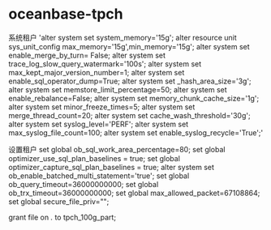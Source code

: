 # oceanbase-tpch

系统租户
'alter system set system_memory='15g';
alter resource unit sys_unit_config max_memory='15g',min_memory='15g';
alter system set enable_merge_by_turn= False;
alter system set trace_log_slow_query_watermark='100s';
alter system set max_kept_major_version_number=1;
alter system set enable_sql_operator_dump=True;
alter system set _hash_area_size='3g';
alter system set memstore_limit_percentage=50;
alter system set enable_rebalance=False;
alter system set memory_chunk_cache_size='1g';
alter system set minor_freeze_times=5;
alter system set merge_thread_count=20;
alter system set cache_wash_threshold='30g';
alter system set syslog_level='PERF';
alter system set max_syslog_file_count=100;
alter system set enable_syslog_recycle='True';'


设置租户
set global ob_sql_work_area_percentage=80;
set global optimizer_use_sql_plan_baselines = true;
set global optimizer_capture_sql_plan_baselines = true;
alter system set ob_enable_batched_multi_statement='true';
set global ob_query_timeout=36000000000;
set global ob_trx_timeout=36000000000;
set global max_allowed_packet=67108864;
set global secure_file_priv="";


                                          
grant file on *.* to tpch_100g_part;
